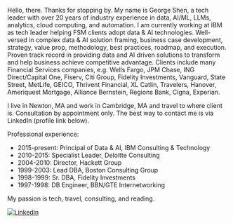 Hello, there. Thanks for stopping by. My name is George Shen, a tech leader with over 20 years of industry experience in data, AI/ML, LLMs, analytics, cloud computing, and automation. I am currently working at IBM as tech leader helping FSM clients adopt data & AI technologies. Well-versed in complex data & AI solution framing, business case development, strategy, value prop, methodology, best practices, roadmap, and execution. Proven track record in providing data and AI driven solutions to transform and help business achieve competitive advantage. Clients include many Financial Services companies, e.g. Wells Fargo, JPM Chase, ING Direct/Capital One, Fiserv, Citi Group, Fidelity Investments, Vanguard, State Street, MetLife, GEICO, Thrivent Financial, XL Catlin, Travelers, Hanover, Ameriquest Mortgage, Alliance Bernstein, Regions Bank, Cigna, Experian. 

I live in Newton, MA and work in Cambridge, MA and travel to where client is. Consultation by appointment only. The best way to contact me is via LinkedIn (profile link below).  

Professional experience:

  -  2015-present: Principal of Data & AI, IBM Consulting & Technology
  -  2010-2015: Specialist Leader, Deloitte Consulting
  -  2004-2010: Director, Hackett Group 
  -  1999-2003: Lead DBA, Boston Consulting Group
  -  1998-1999: Sr. DBA, Fidelity Investments
  -  1997-1998: DB Engineer, BBN/GTE Internetworking

My passion is tech, travel, consulting, and reading.

[![Linkedin](https://img.shields.io/badge/-LinkedIn-blue?style=flat&logo=Linkedin&logoColor=white&link=https://www.linkedin.com/in/gwshen/)](https://www.linkedin.com/in/gwshen/)
